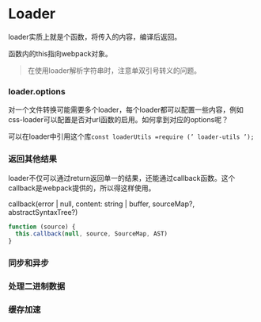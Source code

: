 # Loader

loader实质上就是个函数，将传入的内容，编译后返回。

函数内的this指向webpack对象。

> 在使用loader解析字符串时，注意单双引号转义的问题。

### loader.options

对一个文件转换可能需要多个loader，每个loader都可以配置一些内容，例如css-loader可以配置是否对url函数的启用。如何拿到对应的options呢？

可以在loader中引用这个库```const loaderUtils =require (’ loader-utils ’);```

### 返回其他结果

loader不仅可以通过return返回单一的结果，还能通过callback函数。这个callback是webpack提供的，所以得这样使用。

callback(error | null, content: string | buffer, sourceMap?, abstractSyntaxTree?)
```js
function (source) {
  this.callback(null, source, SourceMap, AST)
}
```

### 同步和异步

### 处理二进制数据

### 缓存加速
